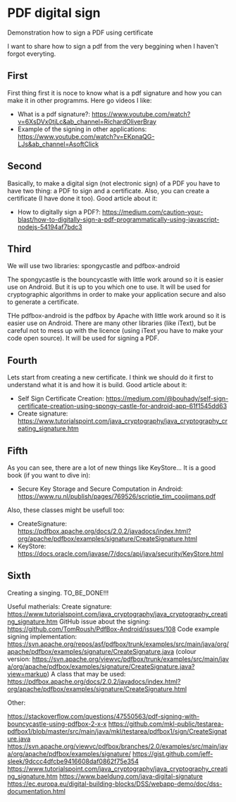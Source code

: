 # PDF digital sign
Demonstration how to sign a PDF using certificate

I want to share how to sign a pdf from the very beggining when I haven't forgot everyting.

## First
First thing first it is noce to know what is a pdf signature and how you can make it in other programms.
Here go videos I like:
- What is a pdf signature?: https://www.youtube.com/watch?v=6XsDVx0tjLc&ab_channel=RichardOliverBray
- Example of the signing in other applications: https://www.youtube.com/watch?v=EKpnaQG-LJs&ab_channel=AsoftClick

## Second
Basically, to make a digital sign (not electronic sign) of a PDF you have to have two thing: a PDF to sign and a certificate.
Also, you can create a certificate (I have done it too).
Good article about it:
- How to digitally sign a PDF?: https://medium.com/caution-your-blast/how-to-digitally-sign-a-pdf-programmatically-using-javascript-nodejs-54194af7bdc3

## Third
We will use two libraries: spongycastle and pdfbox-android

The spongycastle is the bouncycastle with little work around so it is easier use on Android.
But it is up to you which one to use. 
It will be used for cryptographic algorithms in order to make your application secure and also to generate a certificate.

THe pdfbox-android is the pdfbox by Apache with little work around so it is easier use on Android. 
There are many other libraries (like iText), but be careful not to mess up with the licence (using iText you have to make your code open source).
It will be used for signing a PDF.

## Fourth
Lets start from creating a new certificate.
I think we should do it first to understand what it is and how it is build.
Good article about it:
- Self Sign Certificate Creation: https://medium.com/@bouhady/self-sign-certificate-creation-using-spongy-castle-for-android-app-61f1545dd63
- Create signature: https://www.tutorialspoint.com/java_cryptography/java_cryptography_creating_signature.htm

## Fifth
As you can see, there are a lot of new things like KeyStore...
It is a good book (if you want to dive in): 
- Secure Key Storage and Secure Computation in Android: https://www.ru.nl/publish/pages/769526/scriptie_tim_cooijmans.pdf

Also, these classes might be usefull too:
- CreateSignature: https://pdfbox.apache.org/docs/2.0.2/javadocs/index.html?org/apache/pdfbox/examples/signature/CreateSignature.html
- KeyStore: https://docs.oracle.com/javase/7/docs/api/java/security/KeyStore.html

## Sixth
Creating a singing.
TO_BE_DONE!!!

Useful matherials:
Create signature: https://www.tutorialspoint.com/java_cryptography/java_cryptography_creating_signature.htm
GitHub issue about the signing: https://github.com/TomRoush/PdfBox-Android/issues/108
Code example signing implementation: https://svn.apache.org/repos/asf/pdfbox/trunk/examples/src/main/java/org/apache/pdfbox/examples/signature/CreateSignature.java
(colour version: https://svn.apache.org/viewvc/pdfbox/trunk/examples/src/main/java/org/apache/pdfbox/examples/signature/CreateSignature.java?view=markup)
A class that may be used: https://pdfbox.apache.org/docs/2.0.2/javadocs/index.html?org/apache/pdfbox/examples/signature/CreateSignature.html
 

Other:

https://stackoverflow.com/questions/47550563/pdf-signing-with-bouncycastle-using-pdfbox-2-x-x
https://github.com/mkl-public/testarea-pdfbox1/blob/master/src/main/java/mkl/testarea/pdfbox1/sign/CreateSignature.java
https://svn.apache.org/viewvc/pdfbox/branches/2.0/examples/src/main/java/org/apache/pdfbox/examples/signature/
https://gist.github.com/jeff-sleek/9dccc4dfcbe9416608daf0862f75e354
https://www.tutorialspoint.com/java_cryptography/java_cryptography_creating_signature.htm
https://www.baeldung.com/java-digital-signature
https://ec.europa.eu/digital-building-blocks/DSS/webapp-demo/doc/dss-documentation.html
